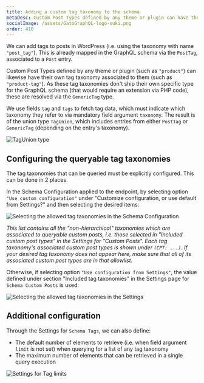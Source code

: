 ```yaml
---
title: Adding a custom tag taxonomy to the schema
metaDesc: Custom Post Types defined by any theme or plugin can have their own tag taxonomy associated to them, and added to the GraphQL schema.
socialImage: /assets/GatoGraphQL-logo-suki.png
order: 410
---
```


We can add tags to posts in WordPress (i.e. using the taxonomy with name `"post_tag"`). This is already mapped in the GraphQL schema via the `PostTag`, associated to a `Post` entry.

Custom Post Types defined by any theme or plugin (such as `"product"`) can likewise have their own tag taxonomy associated to them (such as `"product-tag"`). As these tag taxonomies don't ship their own specific type for the GraphQL schema (that would require an extension via PHP code), these are resolved via the `GenericTag` type.

We use fields `tag` and `tags` to fetch tag data, which must indicate which taxonomy they refer to via mandatory field argument `taxonomy`. The result is of the union type `TagUnion`, which includes entries from either `PostTag` or `GenericTag` (depending on the entry's taxonomy).

![`TagUnion` type](/assets/guides/upstream/interactive-schema-tag-union.png "`TagUnion` type")

## Configuring the queryable tag taxonomies

The tag taxonomies that can be queried must be explicitly configured. This can be done in 2 places.

In the Schema Configuration applied to the endpoint, by selecting option `"Use custom configuration"` under "Customize configuration, or use default from Settings?" and then selecting the desired items:

![Selecting the allowed tag taxonomies in the Schema Configuration](/assets/guides/upstream/tags-schema-configuration-queryable-taxonomies.png "Selecting the allowed tag taxonomies in the Schema Configuration")

_This list contains all the "non-hierarchical" taxonomies which are associated to queryable custom posts, i.e. those selected in "Included custom post types" in the Settings for "Custom Posts". Each tag taxonomy's associated custom post types is shown under `(CPT: ...)`. If your desired tag taxonomy does not appear here, make sure that all of its associated custom post types are in that allowlist._

Otherwise, if selecting option `"Use configuration from Settings"`, the value defined under section "Included tag taxonomies" in the Settings page for `Schema Custom Posts` is used:

<div class="img-width-1024" markdown=1>

![Selecting the allowed tag taxonomies in the Settings](/assets/guides/upstream/tags-settings-queryable-taxonomies.png "Selecting the allowed tag taxonomies in the Settings")

</div>

## Additional configuration

Through the Settings for `Schema Tags`, we can also define:

- The default number of elements to retrieve (i.e. when field argument `limit` is not set) when querying for a list of any tag taxonomy
- The maximum number of elements that can be retrieved in a single query execution

<div class="img-width-1024" markdown=1>

![Settings for Tag limits](/assets/guides/upstream/settings-tags-limits.png "Settings for Tag limits")

</div>
